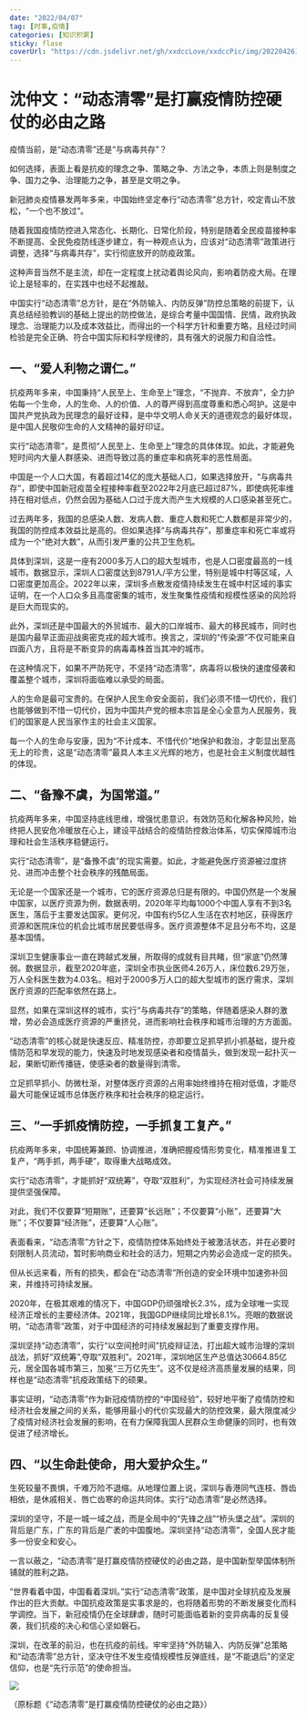 ```yaml
---
date: "2022/04/07"
tag: [时事,疫情]
categories: [知识积累]
sticky: flase
coverUrl: "https://cdn.jsdelivr.net/gh/xxdccLove/xxdccPic/img/202204261941181.png" 
---
```


# 沈仲文：“动态清零”是打赢疫情防控硬仗的必由之路

疫情当前，是“动态清零”还是“与病毒共存”？

如何选择，表面上看是抗疫的理念之争、策略之争、方法之争，本质上则是制度之争、国力之争、治理能力之争，甚至是文明之争。

新冠肺炎疫情暴发两年多来，中国始终坚定奉行“动态清零”总方针，咬定青山不放松，“一个也不放过”。

随着我国疫情防控进入常态化、长期化、日常化阶段，特别是随着全民疫苗接种率不断提高、全民免疫防线逐步建立，有一种观点认为，应该对“动态清零”政策进行调整，选择“与病毒共存”，实行彻底放开的防疫政策。

这种声音当然不是主流，却在一定程度上扰动着舆论风向，影响着防疫大局。在理论上是轻率的，在实践中也经不起推敲。

中国实行“动态清零”总方针，是在“外防输入、内防反弹”防控总策略的前提下，认真总结经验教训的基础上提出的防控做法，是综合考量中国国情、民情，政府执政理念、治理能力以及成本效益比，而得出的一个科学方针和重要方略，且经过时间检验是完全正确、符合中国实际和科学规律的，具有强大的说服力和自洽性。

## 一、“爱人利物之谓仁。”

抗疫两年多来，中国秉持“人民至上、生命至上”理念，“不抛弃、不放弃”，全力护佑每一个生命，人的生命、人的价值、人的尊严得到高度尊重和悉心呵护。这是中国共产党执政为民理念的最好诠释，是中华文明人命关天的道德观念的最好体现，是中国人民敬仰生命的人文精神的最好印证。

实行“动态清零”，是贯彻“人民至上、生命至上”理念的具体体现。如此，才能避免短时间内大量人群感染、进而导致过高的重症率和病死率的恶性局面。

中国是一个人口大国，有着超过14亿的庞大基础人口，如果选择放开，“与病毒共存”，即使中国新冠疫苗全程接种率截至2022年2月底已超过87%，即使病死率维持在相对低点，仍然会因为基础人口过于庞大而产生大规模的人口感染甚至死亡。

过去两年多，我国的总感染人数、发病人数、重症人数和死亡人数都是非常少的，我国的防控成本效益比是高的。但如果选择“与病毒共存”，那重症率和死亡率或将成为一个“绝对大数”，从而引发严重的公共卫生危机。

具体到深圳，这是一座有2000多万人口的超大型城市，也是人口密度最高的一线城市。数据显示，深圳人口密度达到8791人/平方公里，特别是城中村等区域，人口密度更加高企。2022年以来，深圳多点散发疫情持续发生在城中村区域的事实证明，在一个人口众多且高度密集的城市，发生聚集性疫情和规模性感染的风险将是巨大而现实的。

此外，深圳还是中国最大的外贸城市、最大的口岸城市、最大的移民城市，同时也是国内最早正面迎战奥密克戎的超大城市。换言之，深圳的“传染源”不仅可能来自四面八方，且将是不断变异的病毒毒株首当其冲的城市。

在这种情况下，如果不严防死守，不坚持“动态清零”，病毒将以极快的速度侵袭和覆盖整个城市，深圳将面临难以承受的局面。

人的生命是最可宝贵的。在保护人民生命安全面前，我们必须不惜一切代价，我们也能够做到不惜一切代价，因为中国共产党的根本宗旨是全心全意为人民服务，我们的国家是人民当家作主的社会主义国家。

每一个人的生命与安康，因为“不计成本、不惜代价”地保护和救治，才彰显出至高无上的珍贵，这是“动态清零”最具人本主义光辉的地方，也是社会主义制度优越性的体现。

## **二、“备豫不虞，为国常道。”**

抗疫两年多来，中国坚持底线思维，增强忧患意识，有效防范和化解各种风险，始终把人民安危冷暖放在心上，建设平战结合的疫情防控救治体系，切实保障城市治理和社会生活秩序稳健运行。

实行“动态清零”，是“备豫不虞”的现实需要。如此，才能避免医疗资源被过度挤兑、进而冲击整个社会秩序的残酷局面。

无论是一个国家还是一个城市，它的医疗资源总归是有限的。中国仍然是一个发展中国家，以医疗资源为例，数据表明，2020年平均每1000个中国人享有不到3名医生，落后于主要发达国家。更何况，中国有约5亿人生活在农村地区，获得医疗资源和医院床位的机会比城市居民要低得多。医疗资源整体不足且分布不均，这是基本国情。

深圳卫生健康事业一直在跨越式发展，所取得的成就有目共睹，但“家底”仍然薄弱。数据显示，截至2020年底，深圳全市执业医师4.26万人，床位数6.29万张，万人全科医生数为4.03名。相对于2000多万人口的超大型城市的医疗需求，深圳医疗资源的匹配率依然在路上。

显然，如果在深圳这样的城市，实行“与病毒共存”的策略，伴随着感染人群的激增，势必会造成医疗资源的严重挤兑，进而影响社会秩序和城市治理的方方面面。

“动态清零”的核心就是快速反应、精准防控，亦即要立足抓早抓小抓基础，提升疫情防范和早发现的能力，快速及时地发现感染者和疫情苗头，做到发现一起扑灭一起，果断切断传播链，使感染者的数量得到清零。

立足抓早抓小、防微杜渐，对整体医疗资源的占用率始终维持在相对低值，才能尽最大可能保证城市总体医疗秩序和社会秩序的稳定运行。

## **三、“一手抓疫情防控，一手抓复工复产。”**

抗疫两年多来，中国统筹兼顾、协调推进，准确把握疫情形势变化，精准推进复工复产，“两手抓，两手硬”，取得重大战略成效。

实行“动态清零”，才能抓好“双统筹”，夺取“双胜利”，为实现经济社会可持续发展提供坚强保障。

对此，我们不仅要算“短期账”，还要算“长远账”；不仅要算“小账”，还要算“大账”；不仅要算“经济账”，还要算“人心账”。

表面看来，“动态清零”方针之下，疫情防控体系始终处于被激活状态，并在必要时刻限制人员流动，暂时影响商业和社会的活力，短期之内势必会造成一定的损失。

但从长远来看，所有的损失，都会在“动态清零”所创造的安全环境中加速弥补回来，并维持可持续发展。

2020年，在极其艰难的情况下，中国GDP仍顽强增长2.3%，成为全球唯一实现经济正增长的主要经济体。2021年，我国GDP继续同比增长8.1%。亮眼的数据说明，“动态清零”政策，对于中国经济的可持续发展起到了重要支撑作用。

深圳坚持“动态清零”，实行“以空间抢时间”抗疫辩证法，打出超大城市治理的深圳战法，抓好“双统筹”,夺取“双胜利”。2021年，深圳地区生产总值达30664.85亿元，居全国各城市第三，加冕“三万亿先生”。这不仅是经济高质量发展的结果，同样也是“动态清零”抗疫政策结下的硕果。

事实证明，“动态清零”作为新冠疫情防控的“中国经验”，较好地平衡了疫情防控和经济社会发展之间的关系，能够用最小的代价实现最大的防控效果，最大限度减少了疫情对经济社会发展的影响，在有力保障我国人民群众生命健康的同时，也有效促进了经济增长。

## **四、“以生命赴使命，用大爱护众生。”**

生死较量不畏惧，千难万险不退缩。从地理位置上说，深圳与香港同气连枝、唇齿相依，是休戚相关、唇亡齿寒的命运共同体。实行“动态清零”是必然选择。

深圳的坚守，不是一城一域之战，而是全局中的“先锋之战”“桥头堡之战”。深圳的背后是广东，广东的背后是广袤的中国腹地。深圳坚持“动态清零”，全国人民才能多一份安全和安心。

一言以蔽之，“动态清零”是打赢疫情防控硬仗的必由之路，是中国新型举国体制所铺就的胜利之路。

“世界看着中国，中国看着深圳。”实行“动态清零”政策，是中国对全球抗疫及发展作出的巨大贡献。中国抗疫政策是实事求是的，也将随着形势的不断发展变化而科学调控。当下，新冠疫情仍在全球肆虐，随时可能面临着新的变异病毒的反复侵袭，我们抗疫的决心和信心坚如磐石。

深圳，在改革的前沿，也在抗疫的前线。牢牢坚持“外防输入、内防反弹”总策略和“动态清零”总方针，坚决守住不发生疫情规模性反弹底线，是“不能退后”的坚定信仰，也是“先行示范”的使命担当。

![](https://cdn.jsdelivr.net/gh/xxdccLove/xxdccPic/img/624e390fec624.png)

（原标题《“动态清零”是打赢疫情防控硬仗的必由之路》）